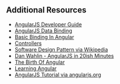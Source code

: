<section class="module-section" name="Additional Resources">&nbsp;</section>

## Additional Resources

<div>
    <ul>
        <li>
            <a href="https://docs.angularjs.org/guide" target="_blank">AngularJS Developer Guide</a>
        </li>
        <li>
            <a href="https://docs.angularjs.org/guide/databinding" target="_blank">AngularJS Data Binding</a>
        </li>
        <li>
            <a href="https://egghead.io/lessons/angularjs-binding" target="_blank">Basic Binding In Angular</a>
        </li>
        <li>
            <a href="https://egghead.io/lessons/angularjs-controllers" target="_blank">Controllers</a>
        </li>
        <li>
            <a href="https://en.wikipedia.org/wiki/Software_design_pattern" target="_blank">Software Design Pattern via Wikipedia</a>
        </li>
        <li>
            <a href="https://www.youtube.com/watch?v=tnXO-i7944M" target="_blank">Dan Wahlin - AngularJS in 20ish Minutes</a>
        </li>
        <li>
            <a href="http://devchat.tv/adventures-in-angular/001-aia-the-birth-of-angular-1" target="_blank">The Birth Of Angular</a>
        </li>
        <li>
            <a href="http://devchat.tv/adventures-in-angular/004-aia-resources-learning-angular" target="_blank">Learning Angular</a>
        </li>
        <li>
            <a href="https://docs.angularjs.org/tutorial" target="_blank">AngularJS Tutorial via angularjs.org</a>
        </li>
      </ul>
</div>